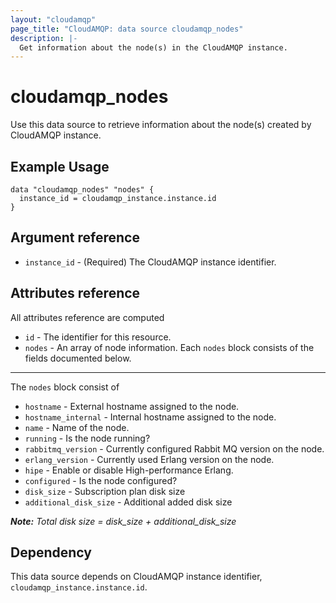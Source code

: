 ```yaml
---
layout: "cloudamqp"
page_title: "CloudAMQP: data source cloudamqp_nodes"
description: |-
  Get information about the node(s) in the CloudAMQP instance.
---
```


# cloudamqp_nodes

Use this data source to retrieve information about the node(s) created by CloudAMQP instance.

## Example Usage

```hcl
data "cloudamqp_nodes" "nodes" {
  instance_id = cloudamqp_instance.instance.id
}
```

## Argument reference

* `instance_id` - (Required) The CloudAMQP instance identifier.

## Attributes reference

All attributes reference are computed

* `id`    - The identifier for this resource.
* `nodes` - An array of node information. Each `nodes` block consists of the fields documented below.

___

The `nodes` block consist of

* `hostname`              - External hostname assigned to the node.
* `hostname_internal`     - Internal hostname assigned to the node.
* `name`                  - Name of the node.
* `running`               - Is the node running?
* `rabbitmq_version`      - Currently configured Rabbit MQ version on the node.
* `erlang_version`        - Currently used Erlang version on the node.
* `hipe`                  - Enable or disable High-performance Erlang.
* `configured`            - Is the node configured?
* `disk_size`             - Subscription plan disk size
* `additional_disk_size`  - Additional added disk size

***Note:*** *Total disk size = disk_size + additional_disk_size*

## Dependency

This data source depends on CloudAMQP instance identifier, `cloudamqp_instance.instance.id`.
